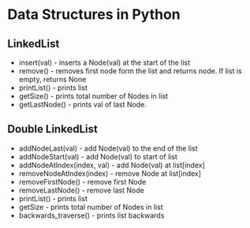 # Data Structures in Python

## LinkedList
- insert(val) - inserts a Node(val) at the start of the list
- remove() - removes first node form the list and returns node. If list is empty, returns None
- printList() - prints list 
- getSize() - prints total number of Nodes in list
- getLastNode() - prints val of last Node.

## Double LinkedList
- addNodeLast(val) - add Node(val) to the end of the list
- addNodeStart(val) - add Node(val) to start of list
- addNodeAtIndex(index, val) - add Node(val) at list[index]
- removeNodeAtIndex(index) - remove Node at list[index]
- removeFirstNode() - remove first Node
- removeLastNode() - remove last Node
- printList() - prints list 
- getSize - prints total number of Nodes in list
- backwards_traverse() - prints list backwards